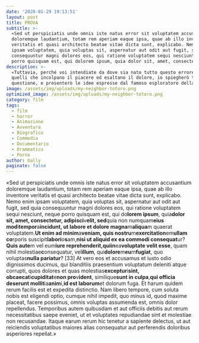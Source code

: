 ```yaml
---
date: '2020-01-29 19:13:51'
layout: post
title: PROVA
subtitle: >-
  «Sed ut perspiciatis unde omnis iste natus error sit voluptatem accusantium
  doloremque laudantium, totam rem aperiam eaque ipsa, quae ab illo inventore
  veritatis et quasi architecto beatae vitae dicta sunt, explicabo. Nemo enim
  ipsam voluptatem, quia voluptas sit, aspernatur aut odit aut fugit, sed quia
  consequuntur magni dolores eos, qui ratione voluptatem sequi nesciunt, neque
  porro quisquam est, qui dolorem ipsum, quia dolor sit, amet, consectetu
description: >-
  «Tuttavia, perché voi intendiate da dove sia nato tutto questo errore, di
  quelli che incolpano il piacere ed esaltano il dolore, io spiegherò tutta la
  questione, e presenterò le idee espresse dal famoso esploratore della verità,
image: /assets/img/uploads/my-neighbor-totoro.png
optimized_image: /assets/img/uploads/my-neighbor-totoro.png
category: film
tags:
  - film
  - horror
  - Animazione
  - Avventura
  - Biografico
  - Commedia
  - Documentario
  - Drammatico
  - Porno
author: Gally
paginate: false
---
```

«Sed ut perspiciatis unde omnis iste natus error sit voluptatem accusantium doloremque laudantium, totam rem aperiam eaque ipsa, quae ab illo inventore veritatis et quasi architecto beatae vitae dicta sunt, explicabo. Nemo enim ipsam voluptatem, quia voluptas sit, aspernatur aut odit aut fugit, sed quia consequuntur magni dolores eos, qui ratione voluptatem sequi nesciunt, neque porro quisquam est, qui do**lorem ipsum**, quia**dolor sit, amet, consectetur, adipisci**v**elit, sed**quia non numquam**eius mod**i**tempor**a**incidunt, ut labore et dolore magna**m**aliqua**m quaerat voluptatem.**Ut enim ad minim**a**veniam, quis nostru**m**exercitation**em**ullam co**rporis suscipit**labori**o**s**am,**nisi ut aliquid ex ea commodi consequat**ur?**Quis aute**m vel eum**iure reprehenderit,**qui**in**ea**voluptate velit esse**, quam nihil molestiae**c**onsequatur, vel**illum**, qui**dolore**m**eu**m**fugiat**, quo voluptas**nulla pariatur**? \[33] At vero eos et accusamus et iusto odio dignissimos ducimus, qui blanditiis praesentium voluptatum deleniti atque corrupti, quos dolores et quas molestias**exceptur**i**sint, obcaecat**i**cupiditat**e**non pro**v**ident**, similique**sunt in culpa**,**qui officia deserunt mollit**ia**anim**i,**id est laborum**et dolorum fuga. Et harum quidem rerum facilis est et expedita distinctio. Nam libero tempore, cum soluta nobis est eligendi optio, cumque nihil impedit, quo minus id, quod maxime placeat, facere possimus, omnis voluptas assumenda est, omnis dolor repellendus. Temporibus autem quibusdam et aut officiis debitis aut rerum necessitatibus saepe eveniet, ut et voluptates repudiandae sint et molestiae non recusandae. Itaque earum rerum hic tenetur a sapiente delectus, ut aut reiciendis voluptatibus maiores alias consequatur aut perferendis doloribus asperiores repellat.»
